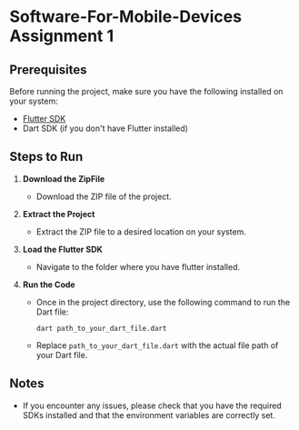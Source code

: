 # Software-For-Mobile-Devices Assignment 1

## Prerequisites

Before running the project, make sure you have the following installed on your system:

- [Flutter SDK](https://flutter.dev/docs/get-started/install)
- Dart SDK (if you don't have Flutter installed)

## Steps to Run

1. **Download the ZipFile**

   - Download the ZIP file of the project.

2. **Extract the Project**

   - Extract the ZIP file to a desired location on your system.

3. **Load the Flutter SDK**

   - Navigate to the folder where you have flutter installed.

4. **Run the Code**
   - Once in the project directory, use the following command to run the Dart file:
     ```
     dart path_to_your_dart_file.dart
     ```
   - Replace `path_to_your_dart_file.dart` with the actual file path of your Dart file.

## Notes

- If you encounter any issues, please check that you have the required SDKs installed and that the environment variables are correctly set.
